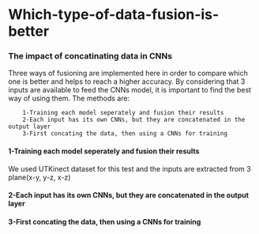 # Which-type-of-data-fusion-is-better
### The impact of concatinating data in CNNs
Three ways of fusioning are implemented here in order to compare which one is better and helps to reach a higher accuracy.
By considering that 3 inputs are available to feed the CNNs model, it is important to find the best way of using them. The methods are:

        1-Training each model seperately and fusion their results
        2-Each input has its own CNNs, but they are concatenated in the output layer 
        3-First concating the data, then using a CNNs for training
        
#### 1-Training each model seperately and fusion their results
We used UTKinect dataset for this test and the inputs are extracted from 3 plane(x-y, y-z, x-z)



#### 2-Each input has its own CNNs, but they are concatenated in the output layer 


#### 3-First concating the data, then using a CNNs for training
        
